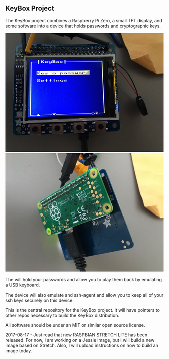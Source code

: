 
KeyBox Project
--------------

The KeyBox project combines a Raspberry Pi Zero, a small TFT display, and some software
into a device that holds passwords and cryptographic keys.

![](Images/front.jpg)
![](Images/back.jpg)

The will hold your passwords and allow you to play them back by emulating a USB keyboard.

The device will also emulate and ssh-agent and allow you to keep all of your ssh keys
securely on this device.


This is the central repository for the KeyBox project.
It will have pointers to other repos necessary to build the KeyBox distribution.

All software should be under an MIT or similar open source license.


2017-08-17 - Just read that new RASPBIAN STRETCH LITE has been released.
For now, I am working on a Jessie image, but I will build a new image based on Stretch.
Also, I will upload instructions on how to build an image today.
